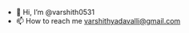 - 👋 Hi, I’m @varshith0531
- 📫 How to reach me varshithyadavalli@gmail.com

<!---
varshith0531/varshith0531 is a ✨ special ✨ repository because its `README.md` (this file) appears on your GitHub profile.
You can click the Preview link to take a look at your changes.
--->
